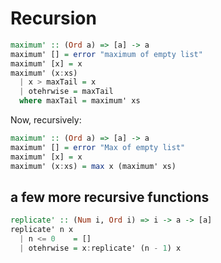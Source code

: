 # Recursion


```Haskell
maximum' :: (Ord a) => [a] -> a
maximum' [] = error "maximum of empty list"
maximum' [x] = x
maximum' (x:xs)
  | x > maxTail = x
  | otehrwise = maxTail
  where maxTail = maximum' xs
```

Now, recursively:
```Haskell
maximum' :: (Ord a) => [a] -> a
maximum' [] = error "Max of empty list"
maximum' [x] = x
maximum' (x:xs) = max x (maximum' xs)
```

## a few more recursive functions
```Haskell
replicate' :: (Num i, Ord i) => i -> a -> [a]
replicate' n x
  | n <= 0    = []
  | otehrwise = x:replicate' (n - 1) x
```
